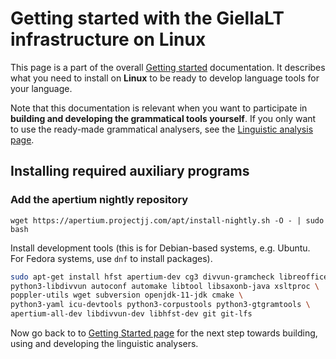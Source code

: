 # Getting started with the GiellaLT infrastructure on Linux

This page is a part of the overall [Getting started](GettingStarted.html) documentation. It describes what you need to install on **Linux** to be ready to develop language tools for your language.

Note that this documentation is relevant when you want to participate in **building and developing the grammatical tools yourself**. If you only want to use the ready-made grammatical analysers, see the [Linguistic analysis page](ling/LinguisticAnalysis.html).

## Installing required auxiliary programs

### Add the apertium nightly repository

`wget https://apertium.projectjj.com/apt/install-nightly.sh -O - | sudo bash`

Install development tools (this is for Debian-based systems, e.g. Ubuntu. For Fedora systems, use `dnf` to install packages).

```sh
sudo apt-get install hfst apertium-dev cg3 divvun-gramcheck libreoffice-divvun \
python3-libdivvun autoconf automake libtool libsaxonb-java xsltproc \
poppler-utils wget subversion openjdk-11-jdk cmake \
python3-yaml icu-devtools python3-corpustools python3-gtgramtools \
apertium-all-dev libdivvun-dev libhfst-dev git git-lfs
```

Now go back to to [Getting Started page](GettingStarted.html) for the next step towards building, using and developing the linguistic analysers.
